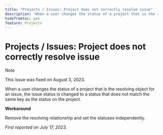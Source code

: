 ```yaml
---
title: "Projects / Issues: Project does not correctly resolve issue"
description: "When a user changes the status of a project that is the resolving object for an issue, the issue status is changed to a status that does not match the same key as the status on the project."
hidefromtoc: yes
feature: Projects
---
```


# Projects / Issues: Project does not correctly resolve issue

>[!NOTE]
>
>This issue was fixed on August 3, 2023.

When a user changes the status of a project that is the resolving object for an issue, the issue status is changed to a status that does not match the same key as the status on the project.

**Workaround**

Remove the resolving relationship and set the statuses independently.

_First reported on July 17, 2023._
